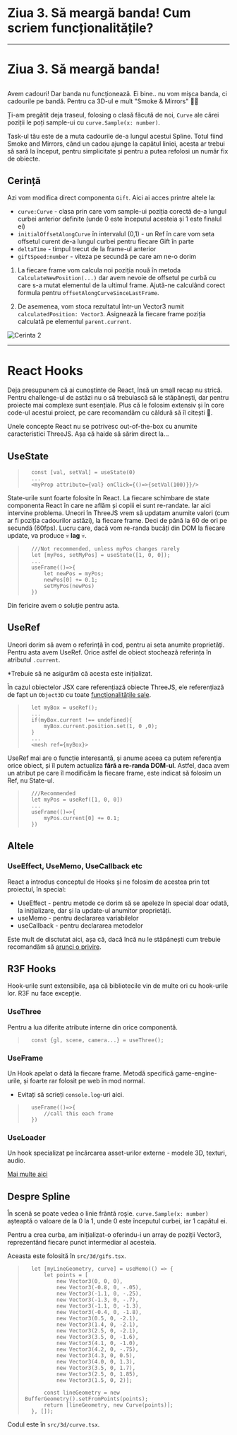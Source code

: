 # Ziua 3. Să meargă banda! Cum scriem funcționalitățile?
---

# Ziua 3. Să meargă banda!


##
Avem cadouri! Dar banda nu funcționează. Ei bine.. nu vom mișca banda, ci cadourile pe bandă. Pentru ca 3D-ul e mult "Smoke & Mirrors" 🧙‍♂️

Ți-am pregătit deja traseul, folosing o clasă făcută de noi, `Curve` ale cărei poziții le poți sample-ui cu `curve.Sample(x: number)`. 

Task-ul tău este de a muta cadourile de-a lungul acestui Spline. 
Totul fiind Smoke and Mirrors, când un cadou ajunge la capătul liniei, acesta ar trebui să sară la început, pentru simplicitate și pentru a putea refolosi un număr fix de obiecte.


## Cerință

Azi vom modifica direct componenta `Gift`. Aici ai acces printre altele la:

- `curve:Curve` - clasa prin care vom sample-ui poziția corectă de-a lungul curbei anterior definite (unde 0 este începutul acesteia și 1 este finalul ei)
- `initialOffsetAlongCurve` în intervalul (0,1) - un Ref în care vom seta offsetul curent de-a lungul curbei pentru fiecare Gift în parte
- `deltaTime` - timpul trecut de la frame-ul anterior
- `giftSpeed:number` - viteza pe secundă pe care am ne-o dorim


1) La fiecare frame vom calcula noi poziția nouă în metoda `CalculateNewPosition(...)` dar avem nevoie de offsetul pe curbă cu care s-a mutat elementul de la ultimul frame. 
Ajută-ne calculând corect formula pentru `offsetAlongCurveSinceLastFrame`.

2) De asemenea, vom stoca rezultatul într-un Vector3 numit `calculatedPosition: Vector3`. Asignează la fiecare frame poziția calculată pe elementul `parent.current`.

![Cerinta 2](https://vr-projects-eu.s3.eu-central-1.amazonaws.com/front-end-ro/c2-cerinta.png)

---

# React Hooks

Deja presupunem că ai cunoștinte de React, însă un small recap nu strică. Pentru challenge-ul de astăzi nu o să trebuiască să le stăpânești, dar pentru proiecte mai complexe sunt esențiale. Plus că le folosim extensiv și în core code-ul acestui proiect, pe care recomandăm cu căldură să îl citești 🚀. 

Unele concepte React nu se potrivesc out-of-the-box cu anumite caracteristici ThreeJS. Așa că haide să sărim direct la...

## UseState

>       const [val, setVal] = useState(0)
>       ...
>       <myProp attribute={val} onClick={()=>{setVal(100)}}/>

State-urile sunt foarte folosite în React. La fiecare schimbare de state componenta React în care ne aflăm și copiii ei sunt re-randate. Iar aici intervine problema. Uneori în ThreeJS vrem să updatam anumite valori (cum ar fi poziția cadourilor astăzi), la fiecare frame. Deci de până la 60 de ori pe secundă (60fps). Lucru care, dacă vom re-randa bucăți din DOM la fiecare update, va produce 💀 **lag** 💀. 

>       ///Not recommended, unless myPos changes rarely
>       let [myPos, setMyPos] = useState([1, 0, 0]);
>       ...
>       useFrame(()=>{
>           let newPos = myPos;
>           newPos[0] += 0.1;
>           setMyPos(newPos)    
>       })

Din fericire avem o soluție pentru asta. 

## UseRef
Uneori dorim să avem o referință în cod, pentru ai seta anumite proprietăți. Pentru asta avem UseRef. Orice astfel de obiect stochează referința în atributul `.current`. 

*Trebuie să ne asigurăm că acesta este inițializat. 

În cazul obiectelor JSX care referențiază obiecte ThreeJS, ele referențiază de fapt un `Object3D` cu toate [funcționalitățile sale](https://threejs.org/docs/#api/en/core/Object3D).

>       let myBox = useRef();
>       ...
>       if(myBox.current !== undefined){
>           myBox.current.position.set(1, 0 ,0);
>       }
>       ...
>       <mesh ref={myBox}>

UseRef mai are o funcție interesantă, și anume aceea ca putem referenția orice obiect, și îl putem actualiza **fără a re-randa DOM-ul**. Astfel, daca avem un atribut pe care îl modificăm la fiecare frame, este indicat să folosim un Ref, nu State-ul.

>       ///Recommended
>       let myPos = useRef([1, 0, 0])
>       ...
>       useFrame(()=>{
>           myPos.current[0] += 0.1;
>       })

## Altele
### UseEffect, UseMemo, UseCallback etc
React a introdus conceptul de Hooks și ne folosim de acestea prin tot proiectul, în special:
- UseEffect - pentru metode ce dorim să se apeleze în special doar odată, la inițializare, dar și la update-ul anumitor proprietăți.
- useMemo - pentru declararea variabilelor
- useCallback - pentru declararea metodelor

Este mult de disctutat aici, așa că, dacă încă nu le stăpânești cum trebuie recomandăm să [arunci o privire](https://reactjs.org/docs/hooks-intro.html).


## R3F Hooks

Hook-urile sunt extensibile, așa că bibliotecile vin de multe ori cu hook-urile lor. R3F nu face excepție.

### UseThree

Pentru a lua diferite atribute interne din orice componentă.
>       const {gl, scene, camera...} = useThree();


### UseFrame
Un Hook apelat o dată la fiecare frame. Metodă specifică game-engine-urile, și foarte rar folosit pe web în mod normal.

* Evitați să scrieți `console.log`-uri aici.
>       useFrame(()=>{
>           //call this each frame
>       })

### UseLoader
Un hook specializat pe încărcarea asset-urilor externe - modele 3D, texturi, audio.


[Mai multe aici](https://gracious-keller-98ef35.netlify.app/docs/api/hooks/introduction)


## Despre Spline
În scenă se poate vedea o linie frântă roșie. `curve.Sample(x: number)` așteaptă o valoare de la 0 la 1, unde 0 este începutul curbei, iar 1 capătul ei.

Pentru a crea curba, am inițializat-o oferindu-i un array de poziții Vector3, reprezentând fiecare punct intermediar al acesteia.

Aceasta este folosită în `src/3d/gifs.tsx`.

>       let [myLineGeometry, curve] = useMemo(() => {
>           let points = [
>               new Vector3(0, 0, 0),
>               new Vector3(-0.8, 0, -.05),
>               new Vector3(-1.1, 0, -.25),
>               new Vector3(-1.3, 0, -.7),
>               new Vector3(-1.1, 0, -1.3),
>               new Vector3(-0.4, 0, -1.8),
>               new Vector3(0.5, 0, -2.1),
>               new Vector3(1.4, 0, -2.1),
>               new Vector3(2.5, 0, -2.1),
>               new Vector3(3.5, 0, -1.6),
>               new Vector3(4.1, 0, -1.0),
>               new Vector3(4.2, 0, -.75),
>               new Vector3(4.3, 0, 0.5),
>               new Vector3(4.0, 0, 1.3),
>               new Vector3(3.5, 0, 1.7),
>               new Vector3(2.5, 0, 1.85),
>               new Vector3(1.5, 0, 2)];
>       
>           const lineGeometry = new BufferGeometry().setFromPoints(points);
>           return [lineGeometry, new Curve(points)];
>       }, []);


Codul este în `src/3d/curve.tsx`.
